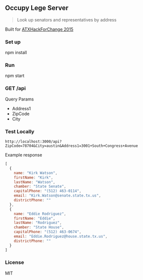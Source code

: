 Occupy Lege Server
---

> Look up senators and representatives by address

Built for [ATXHackForChange 2015](http://atxhackforchange.org)

### Set up

npm install

### Run

npm start

### GET /api

Query Params

* Address1
* ZipCode
* City

### Test Locally

```
http://localhost:3000/api?ZipCode=78704&City=austin&Address1=3001+South+Congress+Avenue
```

Example response

```js
[
  {
    name: "Kirk Watson",
    firstName: "Kirk",
    lastName: "Watson",
    chamber: "State Senate",
    capitalPhone: "(512) 463-0114",
    email: "Kirk.Watson@senate.state.tx.us",
    districtPhone: ""
  },
  {
    name: "Eddie Rodriguez",
    firstName: "Eddie",
    lastName: "Rodriguez",
    chamber: "State House",
    capitalPhone: "(512) 463-0674",
    email: "Eddie.Rodriguez@house.state.tx.us",
    districtPhone: ""
  }
]
```

### License

MIT
